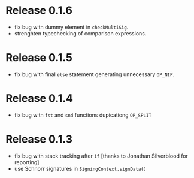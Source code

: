# Release 0.1.6

* fix bug with dummy element in `checkMultiSig`.
* strenghten typechecking of comparison expressions.

# Release 0.1.5

* fix bug with final `else` statement generating unnecessary `OP_NIP`.

# Release 0.1.4

* fix bug with `fst` and `snd` functions dupicationg `OP_SPLIT`

# Release 0.1.3

* fix bug with stack tracking after `if` [thanks to Jonathan Silverblood for reporting]
* use Schnorr signatures in `SigningContext.signData()`
